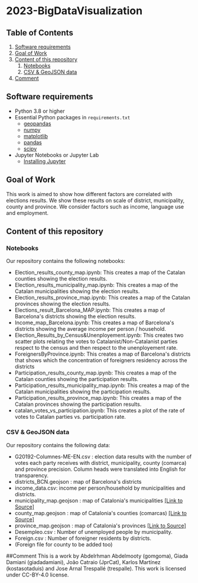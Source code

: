 # 2023-BigDataVisualization

## Table of Contents
1. [Software requirements](#software-requirements)
2. [Goal of Work](#Goal-of-Work)
3. [Content of this repository](#Content-of-this-repository)
      1. [Notebooks](#Notebooks)
      2. [CSV & GeoJSON data](#CSV_&-GeoJSON-data)
4. [Comment](#comment)

## Software requirements 
* Python 3.8 or higher
* Essential Python packages in `requirements.txt`
  * [geopandas](https://geopandas.org/)
  * [numpy](https://numpy.org/)
  * [matplotlib](https://matplotlib.org/)
  * [pandas](https://pandas.pydata.org/)
  * [scipy](https://scipy.org/)
* Jupyter Notebooks or Jupyter Lab
  * [Installing Jupyter](https://jupyter.org/install)

## Goal of Work 

This work is aimed to show how different factors are correlated with elections results. We show these results on scale of district, municipality, county and province. We consider factors such as income, language use and employment.

## Content of this repository
### Notebooks
Our repository contains the following notebooks:

* Election_results_county_map.ipynb: This creates a map of the Catalan counties showing the election results.
* Election_results_municipality_map.ipynb: This creates a map of the Catalan municipalities showing the election results.
* Election_results_province_map.ipynb: This creates a map of the Catalan provinces showing the election results.
* Elections_result_Barcelona_MAP.ipynb: This creates a map of Barcelona's districts showing the election results.
* Income_map_Barcelona.ipynb: This creates a map of Barcelona's districts showing the average income per person / household.
* Election_Results_by_Census&Unenployement.ipynb: This creates two scatter plots relating the votes to Catalanist/Non-Catalanist parties respect to the census and then respect to the unenployement rate.
* ForeignersByProvince.ipynb: This creates a map of Barcelona's districts that shows which the concentration of foreigners residency across the districts
* Participation_results_county_map.ipynb: This creates a map of the Catalan counties showing the participation results.
* Participation_results_municipality_map.ipynb: This creates a map of the Catalan municipalities showing the participation results.
* Participation_results_province_map.ipynb: This creates a map of the Catalan provinces showing the participation results.
* catalan_votes_vs_participation.ipynb: This creates a plot of the rate of votes to Catalan parties vs. participation rate.

### CSV & GeoJSON data
Our repository contains the following data:
* G20192-Columnes-ME-EN.csv : election data results with the number of votes each party receives with district, municipality, county (comarca) and province precision. Column heads were translated into English for transparency.
* districts_BCN.geojson : map of Barcelona's districts
* income_data.csv: income per person/household by municipalities and districts. 
* municipality_map.geojson : map of Catalonia's municipalities [[Link to Source]](https://analisi.transparenciacatalunya.cat/Urbanisme-infraestructures/L-mits-administratius-municipals-de-Catalunya/97qg-zvqd)
* county_map.geojson : map of Catalonia's counties (comarcas) [[Link to Source]](https://analisi.transparenciacatalunya.cat/Urbanisme-infraestructures/L-mits-administratius-comarcals-de-Catalunya/aasi-gwnd)
* province_map.geojson : map of Catalonia's provinces [[Link to Source]](https://analisi.transparenciacatalunya.cat/Urbanisme-infraestructures/L-mits-administratius-provincials-de-Catalunya/d2un-hz8w)
* Desempleo.csv : Number of unemployed people by municipality.
* Foreign.csv : Number of foreigner residents by districts.
* (Foreign file for county to be added too)

##Comment
This is a work by Abdelrhman Abdelmooty (gomgoma), Giada Damiani (giadadamiani), João Catraio (JprCat), Karlos Martínez (kostasotaduis) and Jose Arnal Trespallé (trespalle). This work is licensed under CC-BY-4.0 license.
